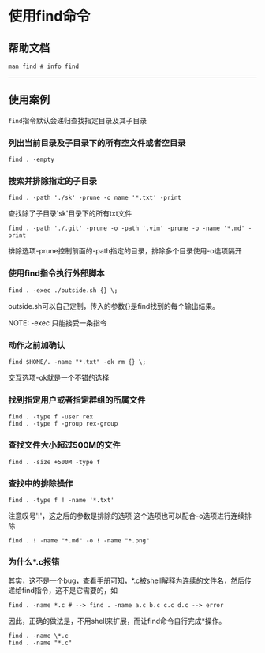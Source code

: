 
# 使用find命令


## 帮助文档

    man find # info find


---

## 使用案例

`find`指令默认会递归查找指定目录及其子目录

### 列出当前目录及子目录下的所有空文件或者空目录

    find . -empty

### 搜索并排除指定的子目录

    find . -path './sk' -prune -o name '*.txt' -print


查找除了子目录'sk'目录下的所有txt文件

    find . -path './.git' -prune -o -path '.vim' -prune -o -name '*.md' -print

排除选项-prune控制前面的-path指定的目录，排除多个目录使用-o选项隔开


### 使用find指令执行外部脚本

    find . -exec ./outside.sh {} \;

outside.sh可以自己定制，传入的参数{}是find找到的每个输出结果。

NOTE: -exec 只能接受一条指令


### 动作之前加确认

    find $HOME/. -name "*.txt" -ok rm {} \;

交互选项-ok就是一个不错的选择


### 找到指定用户或者指定群组的所属文件

    find . -type f -user rex
    find . -type f -group rex-group


### 查找文件大小超过500M的文件

    find . -size +500M -type f


### 查找中的排除操作

    find . -type f ! -name '*.txt'

注意叹号'!'，这之后的参数是排除的选项
这个选项也可以配合-o选项进行连续排除

    find . ! -name "*.md" -o ! -name "*.png"


### 为什么\*.c报错

其实，这不是一个bug，查看手册可知，\*.c被shell解释为连续的文件名，然后传递给find指令，这不是它需要的，如

    find . -name *.c # --> find . -name a.c b.c c.c d.c --> error

因此，正确的做法是，不用shell来扩展，而让find命令自行完成\*操作。

    find . -name \*.c
    find . -name "*.c"



